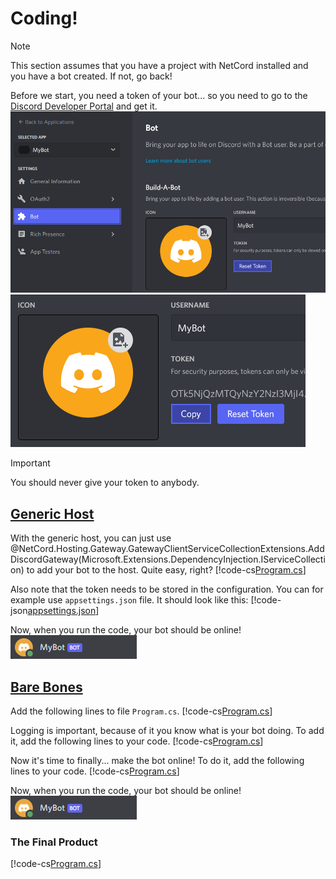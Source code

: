 # Coding!

> [!Note]
> This section assumes that you have a project with NetCord installed and you have a bot created. If not, go back!

Before we start, you need a token of your bot... so you need to go to the [Discord Developer Portal](https://discord.com/developers/applications) and get it.
![](../../images/coding_Token_1.png)
![](../../images/coding_Token_2.png)

> [!IMPORTANT]
> You should never give your token to anybody.

## [Generic Host](#tab/generic-host)

With the generic host, you can just use @NetCord.Hosting.Gateway.GatewayClientServiceCollectionExtensions.AddDiscordGateway(Microsoft.Extensions.DependencyInjection.IServiceCollection) to add your bot to the host. Quite easy, right?
[!code-cs[Program.cs](CodingHosting/Program.cs)]

Also note that the token needs to be stored in the configuration. You can for example use `appsettings.json` file. It should look like this:
[!code-json[appsettings.json](CodingHosting/appsettings.json)]

Now, when you run the code, your bot should be online!
![](../../images/coding_BotOnline.png)

## [Bare Bones](#tab/bare-bones)

Add the following lines to file `Program.cs`.
[!code-cs[Program.cs](Coding/Program.cs#L1-L4)]

Logging is important, because of it you know what is your bot doing. To add it, add the following lines to your code.
[!code-cs[Program.cs](Coding/Program.cs#L6-L10)]

Now it's time to finally... make the bot online! To do it, add the following lines to your code.
[!code-cs[Program.cs](Coding/Program.cs#L12-L13)]

Now, when you run the code, your bot should be online!
![](../../images/coding_BotOnline.png)

### The Final Product
[!code-cs[Program.cs](Coding/Program.cs)]